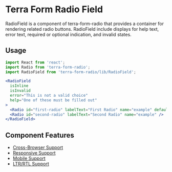 # Terra Form Radio Field

RadioField is a component of terra-form-radio that provides a container for rendering related radio buttons. RadioField include displays for help text, error text, required or optional indication, and invalid states.


## Usage

```jsx
import React from 'react';
import Radio from 'terra-form-radio';
import RadioField from 'terra-form-radio/lib/RadioField';

<RadioField
  isInline
  isInvalid
  error="This is not a valid choice"
  help="One of these must be filled out"
>
  <Radio id="first-radio" labelText="First Radio" name="example" defaultChecked />
  <Radio id="second-radio" labelText="Second Radio" name="example" />
</RadioField>
```

## Component Features

 * [Cross-Browser Support](https://github.com/cerner/terra-ui/blob/master/src/terra-dev-site/contributing/ComponentStandards.e.contributing.md#cross-browser-support)
 * [Responsive Support](https://github.com/cerner/terra-ui/blob/master/src/terra-dev-site/contributing/ComponentStandards.e.contributing.md#responsive-support)
 * [Mobile Support](https://github.com/cerner/terra-ui/blob/master/src/terra-dev-site/contributing/ComponentStandards.e.contributing.md#mobile-support)
 * [LTR/RTL Support](https://github.com/cerner/terra-ui/blob/master/src/terra-dev-site/contributing/ComponentStandards.e.contributing.md#ltr--rtl-support)
